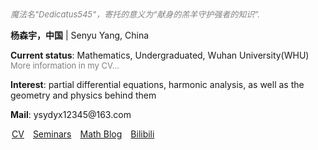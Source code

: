 <style>
.bjimg{
  position: fixed;
  top: 0;
  left: 0;
  width:100%;
height:100%;
min-width: 1000px;
z-index:-10;
zoom: 1;
  background-image: url(https://github.com/SenyuYangPDELearner/SenyuYangPDELearner.github.io/blob/main/images/1701785178015.jpeg?raw=true);
  background-repeat: no-repeat;
  background-size: contain;
  background-position: center 0;
  opacity: 0.4;
  }
</style>
<head>    
<script src="https://cdn.mathjax.org/mathjax/latest/MathJax.js?config=TeX-AMS-MML_HTMLorMML" type="text/javascript"></script>
<script type="text/x-mathjax-config">
MathJax.Hub.Config({
        tex2jax: {
        skipTags: ['script', 'noscript', 'style', 'textarea', 'pre'],
        inlineMath: [['$','$']]
        }
});
</script>
</head>
<div class="bjimg"></div>

*<font size="2" color="grey">魔法名"Dedicatus545"，寄托的意义为“献身的羔羊守护强者的知识”. </font>*

<p><b>杨森宇，中国</b> | Senyu Yang, China</p>
<p><b>Current status</b>: Mathematics, Undergraduated, Wuhan University(WHU)<br>
<font size="2" color="grey">More information in my CV...</font> </p>
<p><b>Interest</b>: partial differential equations, harmonic analysis, as well as the geometry and physics behind them</p>
<p><b>Mail</b>: ysydyx12345@163.com</p>
<a href="images/CV.pdf" target="_blank" style="margin-left: 2px">CV</a>&emsp;<a href="seminars" target="_blank">Seminars</a>&emsp;<a href="blog" target="_blank">Math Blog</a>&emsp;<a href="https://space.bilibili.com/693415657?spm_id_from=333.1007.0.0" target="_blank">Bilibili</a>
